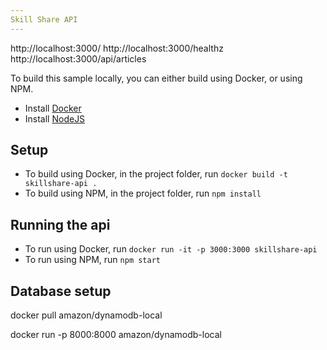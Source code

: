 ```yaml
---
Skill Share API
---
```

http://localhost:3000/
http://localhost:3000/healthz
http://localhost:3000/api/articles

To build this sample locally, you can either build using Docker, or using NPM.

- Install [Docker](https://www.docker.com/get-started)
- Install [NodeJS](https://nodejs.org/en/download/)

## Setup

- To build using Docker, in the project folder, run `docker build -t skillshare-api .`
- To build using NPM, in the project folder, run `npm install`

## Running the api

- To run using Docker, run `docker run -it -p 3000:3000 skillshare-api`
- To run using NPM, run `npm start`

## Database setup

docker pull amazon/dynamodb-local

docker run -p 8000:8000 amazon/dynamodb-local